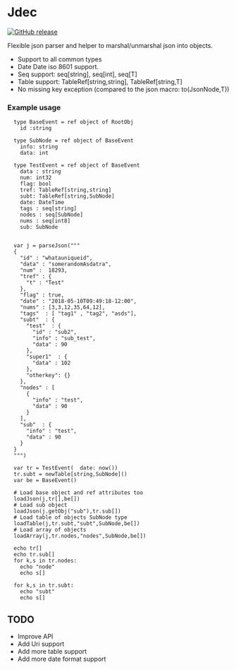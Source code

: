 # Jdec
[![GitHub release](https://img.shields.io/github/release/qubyte/rubidium.svg)](https://github.com/diegogub/jdec)

Flexible json parser and helper to marshal/unmarshal json into objects.

* Support to all common types
* Date Date iso 8601 support.
* Seq support: seq[string], seq[int], seq[T]
* Table support: TableRef[string,string], TableRef[string,T]
* No missing key exception (compared to the json macro: to(JsonNode,T))


### Example usage

```
  type BaseEvent = ref object of RootObj
    id :string

  type SubNode = ref object of BaseEvent
    info: string
    data: int

  type TestEvent = ref object of BaseEvent
    data : string
    num: int32
    flag: bool
    tref: TableRef[string,string]
    subt: TableRef[string,SubNode]
    date: DateTime
    tags : seq[string]
    nodes : seq[SubNode]
    nums : seq[int8]
    sub: SubNode


  var j = parseJson("""
  {
    "id" : "whatauniqueid",
    "data" : "somerandomAsdatra",
    "num" :  18293,
    "tref" : {
      "t" : "Test"
    },
    "flag" : true,
    "date" : "2018-05-10T09:49:18-12:00",
    "nums" : [3,3,12,35,64,12],
    "tags"  : [ "tag1" , "tag2", "asds"],
    "subt"  : {
      "test"  : {
        "id" : "sub2",
        "info" : "sub_test",
        "data" : 90
      },
      "super1"  : {
        "data" : 102
      },
      "otherkey": {}
    },
    "nodes" : [
      {
        "info" : "test",
        "data" : 90
      }
    ],
    "sub"  : {
      "info" : "test",
      "data" : 90
    }
  }
  """)

  var tr = TestEvent(  date: now())
  tr.subt = newTable[string,SubNode]()
  var be = BaseEvent()

  # Load base object and ref attributes too
  loadJson(j,tr[],be[])
  # Load sub object
  loadJson(j.getObj("sub"),tr.sub[])
  # Load table of objects SubNode type
  loadTable(j,tr.subt,"subt",SubNode,be[])
  # Load array of objects
  loadArray(j,tr.nodes,"nodes",SubNode,be[])

  echo tr[]
  echo tr.sub[]
  for k,s in tr.nodes:
    echo "node"
    echo s[]

  for k,s in tr.subt:
    echo "subt"
    echo s[]

```

## TODO
* Improve API
* Add Uri support
* Add more table support
* Add more date format support
